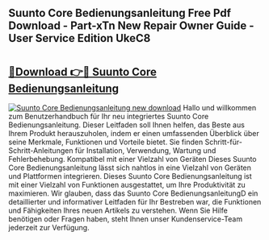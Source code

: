 ## Suunto Core Bedienungsanleitung Free Pdf Download - Part-xTn New Repair Owner Guide - User Service Edition UkeC8

# <h2><a href="http://df31jd.blite.top/?on=Suunto+Core+Bedienungsanleitung">🔗Download 👉🔴 Suunto Core Bedienungsanleitung</a></h2>

[![Suunto Core Bedienungsanleitung new download](https://i.imgur.com/lujVjoI.png)](http://df31jd.blite.top/?on=Suunto+Core+Bedienungsanleitung)
Hallo und willkommen zum Benutzerhandbuch für Ihr neu integriertes Suunto Core Bedienungsanleitung. Dieser Leitfaden soll Ihnen helfen, das Beste aus Ihrem Produkt herauszuholen, indem er einen umfassenden Überblick über seine Merkmale, Funktionen und Vorteile bietet. Sie finden Schritt-für-Schritt-Anleitungen für Installation, Verwendung, Wartung und Fehlerbehebung. Kompatibel mit einer Vielzahl von Geräten Dieses Suunto Core Bedienungsanleitung lässt sich nahtlos in eine Vielzahl von Geräten und Plattformen integrieren. Dieses Suunto Core Bedienungsanleitung ist mit einer Vielzahl von Funktionen ausgestattet, um Ihre Produktivität zu maximieren. Wir glauben, dass das Suunto Core BedienungsanleitungD ein detaillierter und informativer Leitfaden für Ihr Bestreben war, die Funktionen und Fähigkeiten Ihres neuen Artikels zu verstehen. Wenn Sie Hilfe benötigen oder Fragen haben, steht Ihnen unser Kundenservice-Team jederzeit zur Verfügung.
